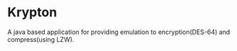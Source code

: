 # Krypton
A java based application for providing emulation to encryption(DES-64) and compress(using LZW). 
